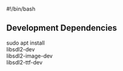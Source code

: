 #!/bin/bash

## Development Dependencies
sudo apt install            \
    libsdl2-dev             \
    libsdl2-image-dev       \
    libsdl2-ttf-dev

